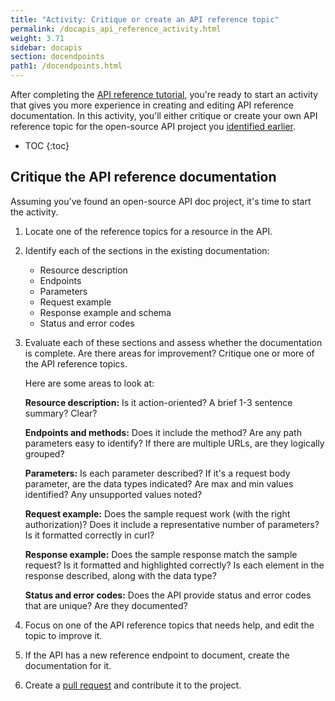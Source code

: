 ```yaml
---
title: "Activity: Critique or create an API reference topic"
permalink: /docapis_api_reference_activity.html
weight: 3.71
sidebar: docapis
section: docendpoints
path1: /docendpoints.html
---
```


After completing the [API reference tutorial](docapis_api_reference_tutorial_overview.html), you're ready to start an activity that gives you more experience in creating and editing API reference documentation. In this activity, you'll either critique or create your own API reference topic for the open-source API project you [identified earlier](docapis_find_open_source_project.html).

* TOC
{:toc}

## Critique the API reference documentation

Assuming you've found an open-source API doc project, it's time to start the activity.

1.  Locate one of the reference topics for a resource in the API.
2.  Identify each of the sections in the existing documentation:

    *  Resource description
    *  Endpoints
    *  Parameters
    *  Request example
    *  Response example and schema
    *  Status and error codes

3.  Evaluate each of these sections and assess whether the documentation is complete. Are there areas for improvement? Critique one or more of the API reference topics.

    Here are some areas to look at:

    **Resource description:** Is it action-oriented? A brief 1-3 sentence summary? Clear?

    **Endpoints and methods:** Does it include the method? Are any path parameters easy to identify? If there are multiple URLs, are they logically grouped?

    **Parameters:** Is each parameter described? If it's a request body parameter, are the data types indicated? Are max and min values identified? Any unsupported values noted?

    **Request example:** Does the sample request work (with the right authorization)? Does it include a representative number of parameters? Is it formatted correctly in curl?

    **Response example:** Does the sample response match the sample request? Is it formatted and highlighted correctly? Is each element in the response described, along with the data type?

    **Status and error codes:** Does the API provide status and error codes that are unique? Are they documented?

4.  Focus on one of the API reference topics that needs help, and edit the topic to improve it.
5.  If the API has a new reference endpoint to document, create the documentation for it.
6.  Create a [pull request](pubapis_github_pull_requests.html) and contribute it to the project.
